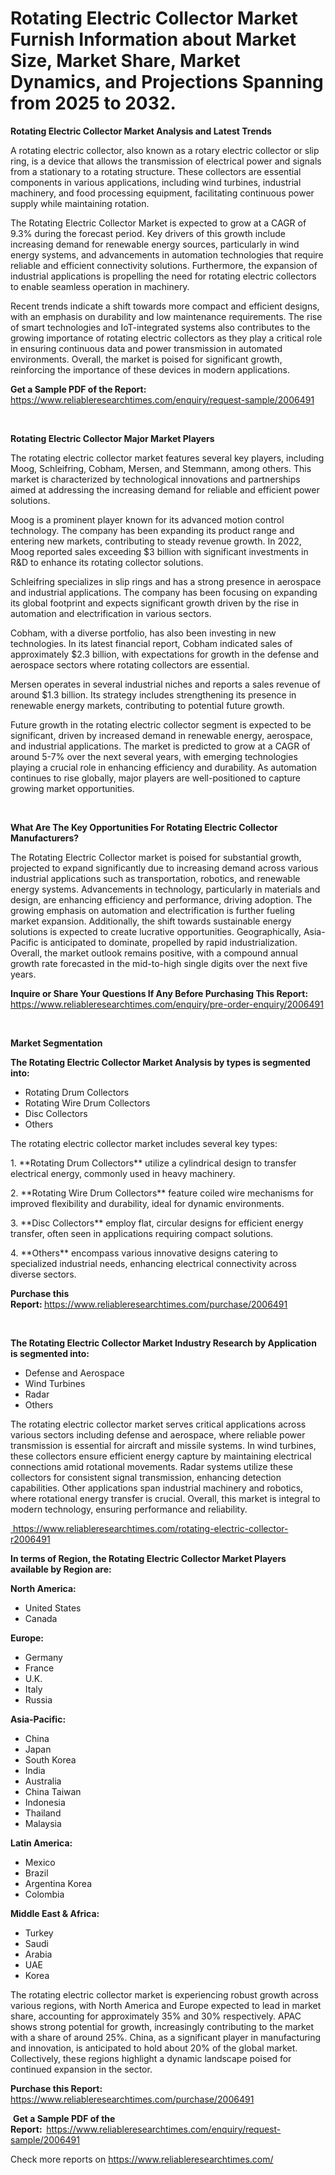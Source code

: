 <p><h1>Rotating Electric Collector Market Furnish Information about Market Size, Market Share, Market Dynamics, and Projections Spanning from 2025 to 2032.</h1></p><p><strong>Rotating Electric Collector Market Analysis and Latest Trends</strong></p>
<p><p>A rotating electric collector, also known as a rotary electric collector or slip ring, is a device that allows the transmission of electrical power and signals from a stationary to a rotating structure. These collectors are essential components in various applications, including wind turbines, industrial machinery, and food processing equipment, facilitating continuous power supply while maintaining rotation.</p><p>The Rotating Electric Collector Market is expected to grow at a CAGR of 9.3% during the forecast period. Key drivers of this growth include increasing demand for renewable energy sources, particularly in wind energy systems, and advancements in automation technologies that require reliable and efficient connectivity solutions. Furthermore, the expansion of industrial applications is propelling the need for rotating electric collectors to enable seamless operation in machinery. </p><p>Recent trends indicate a shift towards more compact and efficient designs, with an emphasis on durability and low maintenance requirements. The rise of smart technologies and IoT-integrated systems also contributes to the growing importance of rotating electric collectors as they play a critical role in ensuring continuous data and power transmission in automated environments. Overall, the market is poised for significant growth, reinforcing the importance of these devices in modern applications.</p></p>
<p><strong>Get a Sample PDF of the Report:&nbsp;</strong> <a href="https://www.reliableresearchtimes.com/enquiry/request-sample/2006491?utm_campaign=3063&utm_medium=2&utm_source=Github&utm_content=ia&utm_term=07042025&utm_id=rotating-electric-collector">https://www.reliableresearchtimes.com/enquiry/request-sample/2006491</a></p>
<p>&nbsp;</p>
<p><strong>Rotating Electric Collector Major Market Players</strong></p>
<p><p>The rotating electric collector market features several key players, including Moog, Schleifring, Cobham, Mersen, and Stemmann, among others. This market is characterized by technological innovations and partnerships aimed at addressing the increasing demand for reliable and efficient power solutions.</p><p>Moog is a prominent player known for its advanced motion control technology. The company has been expanding its product range and entering new markets, contributing to steady revenue growth. In 2022, Moog reported sales exceeding $3 billion with significant investments in R&D to enhance its rotating collector solutions.</p><p>Schleifring specializes in slip rings and has a strong presence in aerospace and industrial applications. The company has been focusing on expanding its global footprint and expects significant growth driven by the rise in automation and electrification in various sectors. </p><p>Cobham, with a diverse portfolio, has also been investing in new technologies. In its latest financial report, Cobham indicated sales of approximately $2.3 billion, with expectations for growth in the defense and aerospace sectors where rotating collectors are essential.</p><p>Mersen operates in several industrial niches and reports a sales revenue of around $1.3 billion. Its strategy includes strengthening its presence in renewable energy markets, contributing to potential future growth.</p><p>Future growth in the rotating electric collector segment is expected to be significant, driven by increased demand in renewable energy, aerospace, and industrial applications. The market is predicted to grow at a CAGR of around 5-7% over the next several years, with emerging technologies playing a crucial role in enhancing efficiency and durability. As automation continues to rise globally, major players are well-positioned to capture growing market opportunities.</p></p>
<p>&nbsp;</p>
<p><strong>What Are The Key Opportunities For Rotating Electric Collector Manufacturers?</strong></p>
<p><p>The Rotating Electric Collector market is poised for substantial growth, projected to expand significantly due to increasing demand across various industrial applications such as transportation, robotics, and renewable energy systems. Advancements in technology, particularly in materials and design, are enhancing efficiency and performance, driving adoption. The growing emphasis on automation and electrification is further fueling market expansion. Additionally, the shift towards sustainable energy solutions is expected to create lucrative opportunities. Geographically, Asia-Pacific is anticipated to dominate, propelled by rapid industrialization. Overall, the market outlook remains positive, with a compound annual growth rate forecasted in the mid-to-high single digits over the next five years.</p></p>
<p><strong>Inquire or Share Your Questions If Any Before Purchasing This Report:</strong> <a href="https://www.reliableresearchtimes.com/enquiry/pre-order-enquiry/2006491?utm_campaign=3063&utm_medium=2&utm_source=Github&utm_content=ia&utm_term=07042025&utm_id=rotating-electric-collector">https://www.reliableresearchtimes.com/enquiry/pre-order-enquiry/2006491</a></p>
<p>&nbsp;</p>
<p><strong>Market Segmentation</strong></p>
<p><strong>The Rotating Electric Collector Market Analysis by types is segmented into:</strong></p>
<p><ul><li>Rotating Drum Collectors</li><li>Rotating Wire Drum Collectors</li><li>Disc Collectors</li><li>Others</li></ul></p>
<p><p>The rotating electric collector market includes several key types: </p><p>1. **Rotating Drum Collectors** utilize a cylindrical design to transfer electrical energy, commonly used in heavy machinery.</p><p>2. **Rotating Wire Drum Collectors** feature coiled wire mechanisms for improved flexibility and durability, ideal for dynamic environments.</p><p>3. **Disc Collectors** employ flat, circular designs for efficient energy transfer, often seen in applications requiring compact solutions. </p><p>4. **Others** encompass various innovative designs catering to specialized industrial needs, enhancing electrical connectivity across diverse sectors.</p></p>
<p><strong>Purchase this Report:&nbsp;</strong><a href="https://www.reliableresearchtimes.com/purchase/2006491?utm_campaign=3063&utm_medium=2&utm_source=Github&utm_content=ia&utm_term=07042025&utm_id=rotating-electric-collector">https://www.reliableresearchtimes.com/purchase/2006491</a></p>
<p>&nbsp;</p>
<p><strong>The Rotating Electric Collector Market Industry Research by Application is segmented into:</strong></p>
<p><ul><li>Defense and Aerospace</li><li>Wind Turbines</li><li>Radar</li><li>Others</li></ul></p>
<p><p>The rotating electric collector market serves critical applications across various sectors including defense and aerospace, where reliable power transmission is essential for aircraft and missile systems. In wind turbines, these collectors ensure efficient energy capture by maintaining electrical connections amid rotational movements. Radar systems utilize these collectors for consistent signal transmission, enhancing detection capabilities. Other applications span industrial machinery and robotics, where rotational energy transfer is crucial. Overall, this market is integral to modern technology, ensuring performance and reliability.</p></p>
<p><a href="https://www.reliableresearchtimes.com/rotating-electric-collector-r2006491?utm_campaign=3063&utm_medium=2&utm_source=Github&utm_content=ia&utm_term=07042025&utm_id=rotating-electric-collector">&nbsp;https://www.reliableresearchtimes.com/rotating-electric-collector-r2006491</a></p>
<p><strong>In terms of Region, the Rotating Electric Collector Market Players available by Region are:</strong></p>
<p>
    <p> <strong> North America: </strong>
        <ul>
            <li>United States</li>
            <li>Canada</li>
        </ul>
        </p> 
    <p> <strong> Europe: </strong>
        <ul>
            <li>Germany</li>
            <li>France</li>
            <li>U.K.</li>
            <li>Italy</li>
            <li>Russia</li>
        </ul>
        </p> 
    <p> <strong> Asia-Pacific: </strong>
        <ul>
            <li>China</li>
            <li>Japan</li>
            <li>South Korea</li>
            <li>India</li>
            <li>Australia</li>
            <li>China Taiwan</li>
            <li>Indonesia</li>
            <li>Thailand</li>
            <li>Malaysia</li>
        </ul>
        </p> 
    <p> <strong> Latin America: </strong>
        <ul>
            <li>Mexico</li>
            <li>Brazil</li>
            <li>Argentina Korea</li>
            <li>Colombia</li>
        </ul>
        </p> 
    <p> <strong> Middle East & Africa: </strong>
        <ul>
            <li>Turkey</li>
            <li>Saudi</li>
            <li>Arabia</li>
            <li>UAE</li>
            <li>Korea</li>
        </ul>
    </p>
    </p>
<p><p>The rotating electric collector market is experiencing robust growth across various regions, with North America and Europe expected to lead in market share, accounting for approximately 35% and 30% respectively. APAC shows strong potential for growth, increasingly contributing to the market with a share of around 25%. China, as a significant player in manufacturing and innovation, is anticipated to hold about 20% of the global market. Collectively, these regions highlight a dynamic landscape poised for continued expansion in the sector.</p></p>
<p><strong>Purchase this Report: </strong><a href="https://www.reliableresearchtimes.com/purchase/2006491?utm_campaign=3063&utm_medium=2&utm_source=Github&utm_content=ia&utm_term=07042025&utm_id=rotating-electric-collector">https://www.reliableresearchtimes.com/purchase/2006491</a></p>
<p>&nbsp;<strong>Get a Sample PDF of the Report:&nbsp;&nbsp;</strong><a href="https://www.reliableresearchtimes.com/enquiry/request-sample/2006491?utm_campaign=3063&utm_medium=2&utm_source=Github&utm_content=ia&utm_term=07042025&utm_id=rotating-electric-collector">https://www.reliableresearchtimes.com/enquiry/request-sample/2006491</a></p>
<p><strong></strong></p>
<p>Check more reports on <a href="https://www.reliableresearchtimes.com/?utm_campaign=3063&utm_medium=2&utm_source=Github&utm_content=ia&utm_term=07042025&utm_id=rotating-electric-collector">https://www.reliableresearchtimes.com/</a></p>